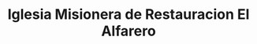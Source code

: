 ---
title: "Iglesia Misionera de Restauracion El Alfarero"
url: /san-jose/iglesia-misionera-de-restauracion-el-alfarero/
shop: religión
---